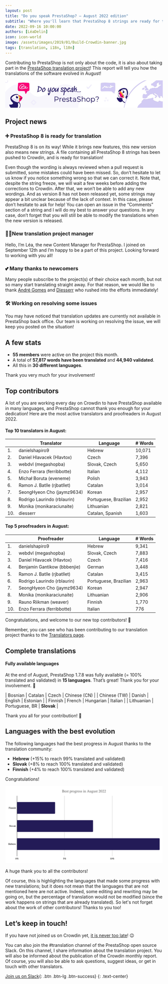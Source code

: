 ```yaml
---
layout: post
title: "Do you speak PrestaShop? – August 2022 edition"
subtitle: "Where you'll learn that PrestaShop 8 strings are ready for translation"
date: 2022-09-16 10:00:00
authors: [LéaDelin]
icon: icon-world
image: /assets/images/2019/01/Build-Crowdin-banner.jpg
tags: [translation, i18n, l10n]
---
```


Contributing to PrestaShop is not only about the code, it is also about taking part in the [PrestaShop translation project](https://crowdin.com/project/prestashop-official)! This report will tell you how the translations of the software evolved in August!

![Crowdin Monthly banner](/assets/images/2019/01/Build-Crowdin-banner.jpg)


## Project news

### ➕ PrestaShop 8 is ready for translation

PrestaShop 8 is on its way! While it brings new features, this new version also means new strings. A file containing all PrestaShop 8 strings has been pushed to Crowdin, and is ready for translation!

Even though the wording is always reviewed when a pull request is submitted, some mistakes could have been missed. So, don’t hesitate to let us know if you notice something wrong so that we can correct it. Note that, despite the string freeze, we will wait a few weeks before adding the corrections to Crowdin. After that, we won’t be able to add any new wordings. 
And as version 8 has not been released yet, some strings may appear a bit unclear because of the lack of context. In this case, please don’t hesitate to ask for help! You can open an issue in the “Comments” section of a string and I will do my best to answer your questions. In any case, don’t forget that you will still be able to modify the translations when the new version is released.


### 👷‍♀️New translation project manager

Hello, I’m Léa, the new Content Manager for PrestaShop. I joined on September 12th and I’m happy to be a part of this project. Looking forward to working with you all! 

### 💕 Many thanks to newcomers

Many people subscribe to the project(s) of their choice each month, but not so many start translating straight away. For that reason, we would like to thank [André Gomes](https://crowdin.com/profile/croquete1) and [Diesserr](https://crowdin.com/profile/diesserr) who rushed into the efforts immediately! 

### 🛠️ Working on resolving some issues

You may have noticed that translation updates are currently not available in PrestaShop back office. Our team is working on resolving the issue, we will keep you posted on the situation!

## A few stats
 
* **55 members** were active on the project this month.
* A total of **57,817 words have been translated** and **44,940 validated**.
* All this in **30 different languages**.
 
Thank you very much for your involvement!

## Top contributors
 
A lot of you are working every day on Crowdin to have PrestaShop available in many languages, and PrestaShop cannot thank you enough for your dedication! Here are the most active translators and proofreaders in August 2022.
 
#### Top 10 translators in August:
 
| |Translator | Language | # Words
|-|---------- | -------- | ----------------
| 1. | danielshapiro9 | Hebrew | 10,071
| 2. | Daniel Hlavacek (Hlavtox) | Czech | 7,396
| 3. | webdvl (megashopba) | Slovak, Czech | 5,650
| 4. | Enzo Ferrara (ferribbotte) | Italian | 4,112
| 5. | Michał Boruta (eveneme) | Polish | 3,943
| 6. | Ramon J. Batlle (rjbatllet) | Catalan | 3,014
| 7. | SeongHyeon Cho (jaymz9634) | Korean | 2,957
| 8. | Rodrigo Laurindo (rblaurin) | Portuguese, Brazilian | 2,952
| 9. | Monika (monikaraciunaite) | Lithuanian | 2,821
| 10. | diesserr | Catalan, Spanish | 1,603


#### Top 5 proofreaders in August:
 
| | Proofreader | Language | # Words
|-| ---------- | -------- | ----------------
| 1. | danielshapiro9 | Hebrew | 9,341
| 2. | webdvl (megashopba) | Slovak, Czech | 7,883
| 3. | Daniel Hlavacek (Hlavtox) | Czech | 7,416
| 4. | Benjamin Gantikow (bbbenjie) | German | 3,448
| 5. | Ramon J. Batlle (rjbatllet) | Catalan | 3,415
| 6. | Rodrigo Laurindo (rblaurin) | Portuguese, Brazilian | 2,963
| 7. | SeongHyeon Cho (jaymz9634) | Korean | 2,947
| 8. | Monika (monikaraciunaite) | Lithuanian | 2,906
| 9. | Rauno Riikman (weaver) | Finnish | 1,770
| 10. | Enzo Ferrara (ferribbotte) | Italian | 776


Congratulations, and welcome to our new top contributors! :clap:
 
Remember, you can see who has been contributing to our translation project thanks to the [Translators page](https://translators.prestashop.com/).
 
## Complete translations
 
#### Fully available languages
 
At the end of August, PrestaShop 1.7.8 was fully available (= 100% translated and validated) in **15 languages**. That’s great! Thank you for your involvement. :tada:
 
| Bosnian | Catalan | Czech | Chinese (CN) |
| Chinese (TW) | Danish | English | Estonian | 
| Finnish | French | Hungarian | Italian |
| Lithuanian | Portuguese, BR | **Slovak** | 

Thank you all for your contribution! :muscle: 

## Languages with the best evolution

The following languages had the best progress in August thanks to the translation community:
 
* **Hebrew** (+15% to reach 99% translated and validated) 
* **Slovak** (+8% to reach 100% translated and validated)
* **Finnish** (+4% to reach 100% translated and validated)


Congratulations! 

![Best translation progress in August 2022](/assets/images/2022/09/build-crowdin-progress-august22.png)

A huge thank you to all the contributors!
 
Of course, this is highlighting the languages that made some progress with new translations; but it does not mean that the languages that are not mentioned here are not active. Indeed, some editing and rewriting may be going on, but the percentage of translation would not be modified (since the work happens on strings that are already translated). So let's not forget about the work of other contributors! Thanks to you too!


## Let’s keep in touch!

If you have not joined us on Crowdin yet, [it is never too late](https://crowdin.com/project/prestashop-official)! :wink:

You can also join the #translation channel of the PrestaShop open source Slack. On this channel, I share information about the translation project. You will also be informed about the publication of the Crowdin monthly report. Of course, you will also be able to ask questions, suggest ideas, or get in touch with other translators.

[Join us on Slack](https://join.slack.com/t/prestashop/shared_invite/zt-1cgzpovnr-uFJrEIkrV8SVy35wkQ4y7Q){: .btn .btn-lg .btn-success}
{: .text-center}

